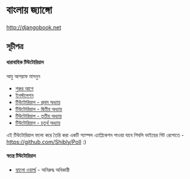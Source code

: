 # বাংলায় জ্যাঙ্গো
<a href="http://djangobook.net">http://djangobook.net</a>


## সূচীপত্র 

#### ধারাবাহিক টিউটোরিয়াল
আবু আশরাফ মাসনুন
<br/>

* <a href="Introduction.md">শুরুর আগে</a>
* <a href="Installation.md">ইনস্টলেশন</a>
* <a href="Tutorial/Part1.md">টিউটোরিয়াল - প্রথম অধ্যায়</a>
* <a href="Tutorial/Part2.md">টিউটোরিয়াল - দ্বিতীয় অধ্যায়</a>
* <a href="Tutorial/Part3.md">টিউটোরিয়াল - তৃতীয় অধ্যায়</a>
* <a href="Tutorial/Part4.md">টিউটোরিয়াল - চতুর্থ অধ্যায়</a>

এই টিউটোরিয়াল ফলো করে তৈরি করা একটি স্যাম্পল এ্যাপ্লিকেশন পাওয়া যাবে শিবলি ভাইয়ের গিট রেপোতে - <a href="https://github.com/Shibly/Poll">https://github.com/Shibly/Poll</a> :) 



#### স্বতন্ত্র টিউটোরিয়াল 
* <a href="Cookbook/AniruddhaHelloWorld.md">হ্যালো ওয়ার্ল্ড</a> - অনিরুদ্ধ অধিকারী 
